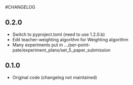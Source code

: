#CHANGELOG

## 0.2.0
* Switch to pyproject.toml (need to use 1.2.0.b)
* Edit teacher-weighting algorithm for Weighting algorithm
* Many experiments put in .../per-point-pate/experiment_plans/set_5_paper_submission


## 0.1.0
* Original code (changelog not maintained)
